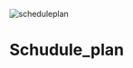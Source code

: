 ![scheduleplan](https://user-images.githubusercontent.com/82403487/122112197-6881d780-cdd5-11eb-942c-8a200bd3e7cf.png)
# Schudule_plan
